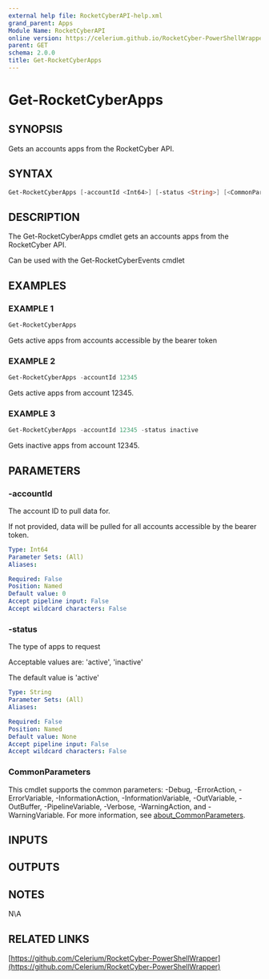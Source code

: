 ```yaml
---
external help file: RocketCyberAPI-help.xml
grand_parent: Apps
Module Name: RocketCyberAPI
online version: https://celerium.github.io/RocketCyber-PowerShellWrapper/site/Apps/Get-RocketCyberApps.html
parent: GET
schema: 2.0.0
title: Get-RocketCyberApps
---
```


# Get-RocketCyberApps

## SYNOPSIS
Gets an accounts apps from the RocketCyber API.

## SYNTAX

```powershell
Get-RocketCyberApps [-accountId <Int64>] [-status <String>] [<CommonParameters>]
```

## DESCRIPTION
The Get-RocketCyberApps cmdlet gets an accounts apps
from the RocketCyber API.

Can be used with the Get-RocketCyberEvents cmdlet

## EXAMPLES

### EXAMPLE 1
```powershell
Get-RocketCyberApps
```

Gets active apps from accounts accessible
by the bearer token

### EXAMPLE 2
```powershell
Get-RocketCyberApps -accountId 12345
```

Gets active apps from account 12345.

### EXAMPLE 3
```powershell
Get-RocketCyberApps -accountId 12345 -status inactive
```

Gets inactive apps from account 12345.

## PARAMETERS

### -accountId
The account ID to pull data for.

If not provided, data will be pulled for all accounts
accessible by the bearer token.

```yaml
Type: Int64
Parameter Sets: (All)
Aliases:

Required: False
Position: Named
Default value: 0
Accept pipeline input: False
Accept wildcard characters: False
```

### -status
The type of apps to request

Acceptable values are:
    'active', 'inactive'

The default value is 'active'

```yaml
Type: String
Parameter Sets: (All)
Aliases:

Required: False
Position: Named
Default value: None
Accept pipeline input: False
Accept wildcard characters: False
```

### CommonParameters
This cmdlet supports the common parameters: -Debug, -ErrorAction, -ErrorVariable, -InformationAction, -InformationVariable, -OutVariable, -OutBuffer, -PipelineVariable, -Verbose, -WarningAction, and -WarningVariable. For more information, see [about_CommonParameters](http://go.microsoft.com/fwlink/?LinkID=113216).

## INPUTS

## OUTPUTS

## NOTES
N\A

## RELATED LINKS

[https://github.com/Celerium/RocketCyber-PowerShellWrapper](https://github.com/Celerium/RocketCyber-PowerShellWrapper)

